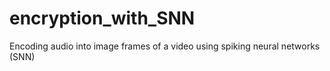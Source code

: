 # encryption_with_SNN
Encoding audio into image frames of a video using spiking neural networks (SNN) 

